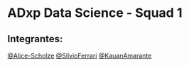 # ADxp Data Science - Squad 1
## Integrantes:
[@Alice-Scholze][Alice]
[@SilvioFerrari][Silvio]
[@KauanAmarante][Kauan]

  [Alice]: https://github.com/Alice-Scholze 
  [Silvio]: https://github.com/SilvioFerrari
  [Kauan]: https://github.com/KauanAmarante
